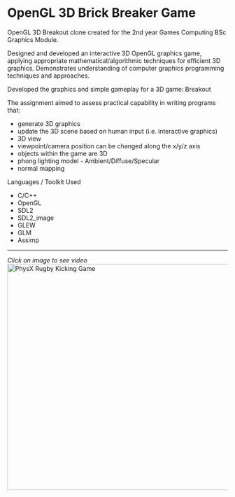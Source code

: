 # OpenGL 3D Brick Breaker Game

OpenGL 3D Breakout clone created for the 2nd year Games Computing BSc Graphics Module.

Designed and developed an interactive 3D OpenGL graphics game, applying appropriate mathematical/algorithmic techniques for efficient 3D graphics. Demonstrates understanding of computer graphics programming techniques and approaches.

Developed the graphics and simple gameplay for a 3D game: Breakout

The assignment aimed to assess practical capability in writing programs that:
- generate 3D graphics
-	update the 3D scene based on human input (i.e. interactive graphics)
- 3D view
- viewpoint/camera position can be changed along the x/y/z axis
- objects within the game are 3D
- phong lighting model - Ambient/Diffuse/Specular
- normal mapping

Languages / Toolkit Used
- C/C++ 
- OpenGL
- SDL2
- SDL2_image 
- GLEW
- GLM
- Assimp

___
*Click on image to see video*
<a href="https://www.youtube.com/watch?v=qOw2hMqCx08" target="_blank"><img src="https://img.youtube.com/vi/qOw2hMqCx08/maxresdefault.jpg" 
alt="PhysX Rugby Kicking Game" width="920" height="517" border="0" /></a>

